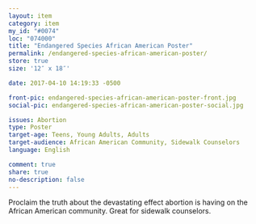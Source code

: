 ```yaml
---
layout: item
category: item
my_id: "#0074"
loc: "074000"
title: "Endangered Species African American Poster"
permalink: /endangered-species-african-american-poster/
store: true
size: '12″ x 18″'

date: 2017-04-10 14:19:33 -0500

front-pic: endangered-species-african-american-poster-front.jpg
social-pic: endangered-species-african-american-poster-social.jpg

issues: Abortion
type: Poster
target-age: Teens, Young Adults, Adults
target-audience: African American Community, Sidewalk Counselors
language: English

comment: true
share: true
no-description: false
---
```

Proclaim the truth about the devastating effect abortion is having on the African American community. Great for sidewalk counselors.